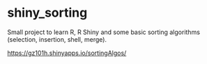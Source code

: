 # shiny_sorting

Small project to learn R, R Shiny and some basic sorting algorithms (selection, insertion, shell, merge).

https://gz101h.shinyapps.io/sortingAlgos/
